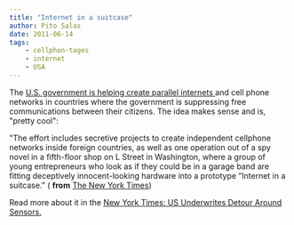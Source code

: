 ```yaml
---
title: "Internet in a suitcase"
author: Pito Salas
date: 2011-06-14
tags:
    - cellphon-tages
    - internet
    - USA
---
```




The [U.S. government is helping create parallel internets
](<http://www.nytimes.com/2011/06/12/world/12internet.html>)and cell phone
networks in countries where the government is suppressing free communications
between their citizens. The idea makes sense and is, "pretty cool":

"The effort includes secretive projects to create independent cellphone
networks inside foreign countries, as well as one operation out of a spy novel
in a fifth-floor shop on L Street in Washington, where a group of young
entrepreneurs who look as if they could be in a garage band are fitting
deceptively innocent-looking hardware into a prototype “Internet in a
suitcase.” ( **from** [The New York
Times](<http://www.nytimes.com/2011/06/12/world/12internet.html>))

Read more about it in the [New York Times: US Underwrites Detour Around
Sensors.](<http://www.nytimes.com/2011/06/12/world/12internet.html>)



